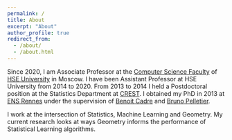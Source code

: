 ```yaml
---
permalink: /
title: About
excerpt: "About"
author_profile: true
redirect_from: 
  - /about/
  - /about.html
---
```



Since 2020, I am Associate Professor at the [Computer Science Faculty](https://cs.hse.ru/en/) of [HSE University](https://www.hse.ru/en/) in Moscow. I have been Assistant Professor at HSE University from 2014 to 2020. From 2013 to 2014 I held a Postdoctoral position at the Statistics Department at [CREST](https://crest.science/research/research-fields/statistics/?ul_filter_wp_capabilities=people_faculty). I obtained my PhD in 2013 at [ENS Rennes](https://www.ens-rennes.fr)  under the supervision of [Benoit Cadre](https://perso.univ-rennes2.fr/benoit.cadre) and [Bruno Pelletier](http://pelletierb.perso.math.cnrs.fr/index.html).

I work at the intersection of Statistics, Machine Learning and Geometry. My current research looks at ways Geometry informs the performance of Statistical Learning algorithms.

